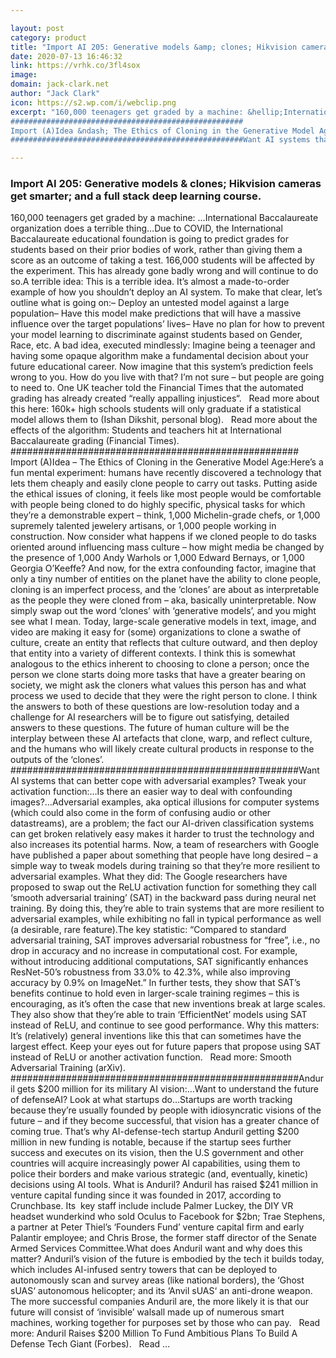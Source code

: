 ```yaml
---

layout: post
category: product
title: "Import AI 205: Generative models &amp; clones; Hikvision cameras get smarter; and a full stack deep learning course."
date: 2020-07-13 16:46:32
link: https://vrhk.co/3fl4sox
image: 
domain: jack-clark.net
author: "Jack Clark"
icon: https://s2.wp.com/i/webclip.png
excerpt: "160,000 teenagers get graded by a machine: &hellip;International Baccalaureate organization does a terrible thing&hellip;Due to COVID, the International Baccalaureate educational foundation is going to predict grades for students based on their prior bodies of work, rather than giving them a score as an outcome of taking a test. 166,000 students will be affected by the experiment. This has already gone badly wrong and will continue to do so.A terrible idea: This is a terrible idea. It&rsquo;s almost a made-to-order example of how you shouldn&rsquo;t deploy an AI system. To make that clear, let&rsquo;s outline what is going on:&ndash; Deploy an untested model against a large population&ndash; Have this model make predictions that will have a massive influence over the target populations&rsquo; lives&ndash; Have no plan for how to prevent your model learning to discriminate against students based on Gender, Race, etc. A bad idea, executed mindlessly: Imagine being a teenager and having some opaque algorithm make a fundamental decision about your future educational career. Now imagine that this system&rsquo;s prediction feels wrong to you. How do you live with that? I&rsquo;m not sure &ndash; but people are going to need to. One UK teacher told the Financial Times that the automated grading has already created &ldquo;really appalling injustices&ldquo;. &nbsp; Read more about this here: 160k+ high schools students will only graduate if a statistical model allows them to (Ishan Dikshit, personal blog). &nbsp; Read more about the effects of the algorithm: Students and teachers hit at International Baccalaureate grading (Financial Times).
####################################################
Import (A)Idea &ndash; The Ethics of Cloning in the Generative Model Age:Here&rsquo;s a fun mental experiment: humans have recently discovered a technology that lets them cheaply and easily clone people to carry out tasks. Putting aside the ethical issues of cloning, it feels like most people would be comfortable with people being cloned to do highly specific, physical tasks for which they&rsquo;re a demonstrable expert &ndash; think, 1,000 Michelin-grade chefs, or 1,000 supremely talented jewelery artisans, or 1,000 people working in construction. Now consider what happens if we cloned people to do tasks oriented around influencing mass culture &ndash; how might media be changed by the presence of 1,000 Andy Warhols or 1,000 Edward Bernays, or 1,000 Georgia O&rsquo;Keeffe? And now, for the extra confounding factor, imagine that only a tiny number of entities on the planet have the ability to clone people, cloning is an imperfect process, and the &lsquo;clones&rsquo; are about as interpretable as the people they were cloned from &ndash; aka, basically uninterpretable. Now simply swap out the word &lsquo;clones&rsquo; with &lsquo;generative models&rsquo;, and you might see what I mean. Today, large-scale generative models in text, image, and video are making it easy for (some) organizations to clone a swathe of culture, create an entity that reflects that culture outward, and then deploy that entity into a variety of different contexts. I think this is somewhat analogous to the ethics inherent to choosing to clone a person; once the person we clone starts doing more tasks that have a greater bearing on society, we might ask the cloners what values this person has and what process we used to decide that they were the right person to clone. I think the answers to both of these questions are low-resolution today and a challenge for AI researchers will be to figure out satisfying, detailed answers to these questions. The future of human culture will be the interplay between these AI artefacts that clone, warp, and reflect culture, and the humans who will likely create cultural products in response to the outputs of the &lsquo;clones&rsquo;.&nbsp;
####################################################Want AI systems that can better cope with adversarial examples? Tweak your activation function:&hellip;Is there an easier way to deal with confounding images?&hellip;Adversarial examples, aka optical illusions for computer systems (which could also come in the form of confusing audio or other datastreams), are a problem; the fact our AI-driven classification systems can get broken relatively easy makes it harder to trust the technology and also increases its potential harms. Now, a team of researchers with Google have published a paper about something that people have long desired &ndash; a simple way to tweak models during training so that they&rsquo;re more resilient to adversarial examples. What they did: The Google researchers have proposed to swap out the ReLU activation function for something they call &lsquo;smooth adversarial training&rsquo; (SAT) in the backward pass during neural net training. By doing this, they&rsquo;re able to train systems that are more resilient to adversarial examples, while exhibiting no fall in typical performance as well (a desirable, rare feature).The key statistic: &ldquo;Compared to standard adversarial training, SAT improves adversarial robustness for &ldquo;free&rdquo;, i.e., no drop in accuracy and no increase in computational cost. For example, without introducing additional computations, SAT significantly enhances ResNet-50&rsquo;s robustness from 33.0% to 42.3%, while also improving accuracy by 0.9% on ImageNet.&rdquo; In further tests, they show that SAT&rsquo;s benefits continue to hold even in larger-scale training regimes &ndash; this is encouraging, as it&rsquo;s often the case that new inventions break at large scales. They also show that they&rsquo;re able to train &lsquo;EfficientNet&rsquo; models using SAT instead of ReLU, and continue to see good performance. Why this matters: It&rsquo;s (relatively) general inventions like this that can sometimes have the largest effect. Keep your eyes out for future papers that propose using SAT instead of ReLU or another activation function.  &nbsp; Read more: Smooth Adversarial Training (arXiv). ####################################################Anduril gets $200 million for its military AI vision:&hellip;Want to understand the future of defenseAI? Look at what startups do&hellip;Startups are worth tracking because they&rsquo;re usually founded by people with idiosyncratic visions of the future &ndash; and if they become successful, that vision has a greater chance of coming true. That&rsquo;s why AI-defense-tech startup Anduril getting $200 million in new funding is notable, because if the startup sees further success and executes on its vision, then the U.S government and other countries will acquire increasingly power AI capabilities, using them to police their borders and make various strategic (and, eventually, kinetic) decisions using AI tools. What is Anduril? Anduril has raised $241 million in venture capital funding since it was founded in 2017, according to Crunchbase. Its&nbsp; key staff include include Palmer Luckey, the DIY VR headset wunderkind who sold Oculus to Facebook for $2bn; Trae Stephens, a partner at Peter Thiel&rsquo;s &lsquo;Founders Fund&rsquo; venture capital firm and early Palantir employee; and Chris Brose, the former staff director of the Senate Armed Services Committee.What does Anduril want and why does this matter? Anduril&rsquo;s vision of the future is embodied by the tech it builds today, which includes AI-infused sentry towers that can be deployed to autonomously scan and survey areas (like national borders), the &lsquo;Ghost sUAS&lsquo; autonomous helicopter; and its &lsquo;Anvil sUAS&lsquo; an anti-drone weapon. The more successful companies Anduril are, the more likely it is that our future will consist of &lsquo;invisible&rsquo; walsall made up of numerous smart machines, working together for purposes set by those who can pay.  &nbsp; Read more: Anduril Raises $200 Million To Fund Ambitious Plans To Build A Defense Tech Giant (Forbes). &nbsp; Read …"

---
```


### Import AI 205: Generative models &amp; clones; Hikvision cameras get smarter; and a full stack deep learning course.

160,000 teenagers get graded by a machine: &hellip;International Baccalaureate organization does a terrible thing&hellip;Due to COVID, the International Baccalaureate educational foundation is going to predict grades for students based on their prior bodies of work, rather than giving them a score as an outcome of taking a test. 166,000 students will be affected by the experiment. This has already gone badly wrong and will continue to do so.A terrible idea: This is a terrible idea. It&rsquo;s almost a made-to-order example of how you shouldn&rsquo;t deploy an AI system. To make that clear, let&rsquo;s outline what is going on:&ndash; Deploy an untested model against a large population&ndash; Have this model make predictions that will have a massive influence over the target populations&rsquo; lives&ndash; Have no plan for how to prevent your model learning to discriminate against students based on Gender, Race, etc. A bad idea, executed mindlessly: Imagine being a teenager and having some opaque algorithm make a fundamental decision about your future educational career. Now imagine that this system&rsquo;s prediction feels wrong to you. How do you live with that? I&rsquo;m not sure &ndash; but people are going to need to. One UK teacher told the Financial Times that the automated grading has already created &ldquo;really appalling injustices&ldquo;. &nbsp; Read more about this here: 160k+ high schools students will only graduate if a statistical model allows them to (Ishan Dikshit, personal blog). &nbsp; Read more about the effects of the algorithm: Students and teachers hit at International Baccalaureate grading (Financial Times).
####################################################
Import (A)Idea &ndash; The Ethics of Cloning in the Generative Model Age:Here&rsquo;s a fun mental experiment: humans have recently discovered a technology that lets them cheaply and easily clone people to carry out tasks. Putting aside the ethical issues of cloning, it feels like most people would be comfortable with people being cloned to do highly specific, physical tasks for which they&rsquo;re a demonstrable expert &ndash; think, 1,000 Michelin-grade chefs, or 1,000 supremely talented jewelery artisans, or 1,000 people working in construction. Now consider what happens if we cloned people to do tasks oriented around influencing mass culture &ndash; how might media be changed by the presence of 1,000 Andy Warhols or 1,000 Edward Bernays, or 1,000 Georgia O&rsquo;Keeffe? And now, for the extra confounding factor, imagine that only a tiny number of entities on the planet have the ability to clone people, cloning is an imperfect process, and the &lsquo;clones&rsquo; are about as interpretable as the people they were cloned from &ndash; aka, basically uninterpretable. Now simply swap out the word &lsquo;clones&rsquo; with &lsquo;generative models&rsquo;, and you might see what I mean. Today, large-scale generative models in text, image, and video are making it easy for (some) organizations to clone a swathe of culture, create an entity that reflects that culture outward, and then deploy that entity into a variety of different contexts. I think this is somewhat analogous to the ethics inherent to choosing to clone a person; once the person we clone starts doing more tasks that have a greater bearing on society, we might ask the cloners what values this person has and what process we used to decide that they were the right person to clone. I think the answers to both of these questions are low-resolution today and a challenge for AI researchers will be to figure out satisfying, detailed answers to these questions. The future of human culture will be the interplay between these AI artefacts that clone, warp, and reflect culture, and the humans who will likely create cultural products in response to the outputs of the &lsquo;clones&rsquo;.&nbsp;
####################################################Want AI systems that can better cope with adversarial examples? Tweak your activation function:&hellip;Is there an easier way to deal with confounding images?&hellip;Adversarial examples, aka optical illusions for computer systems (which could also come in the form of confusing audio or other datastreams), are a problem; the fact our AI-driven classification systems can get broken relatively easy makes it harder to trust the technology and also increases its potential harms. Now, a team of researchers with Google have published a paper about something that people have long desired &ndash; a simple way to tweak models during training so that they&rsquo;re more resilient to adversarial examples. What they did: The Google researchers have proposed to swap out the ReLU activation function for something they call &lsquo;smooth adversarial training&rsquo; (SAT) in the backward pass during neural net training. By doing this, they&rsquo;re able to train systems that are more resilient to adversarial examples, while exhibiting no fall in typical performance as well (a desirable, rare feature).The key statistic: &ldquo;Compared to standard adversarial training, SAT improves adversarial robustness for &ldquo;free&rdquo;, i.e., no drop in accuracy and no increase in computational cost. For example, without introducing additional computations, SAT significantly enhances ResNet-50&rsquo;s robustness from 33.0% to 42.3%, while also improving accuracy by 0.9% on ImageNet.&rdquo; In further tests, they show that SAT&rsquo;s benefits continue to hold even in larger-scale training regimes &ndash; this is encouraging, as it&rsquo;s often the case that new inventions break at large scales. They also show that they&rsquo;re able to train &lsquo;EfficientNet&rsquo; models using SAT instead of ReLU, and continue to see good performance. Why this matters: It&rsquo;s (relatively) general inventions like this that can sometimes have the largest effect. Keep your eyes out for future papers that propose using SAT instead of ReLU or another activation function.  &nbsp; Read more: Smooth Adversarial Training (arXiv). ####################################################Anduril gets $200 million for its military AI vision:&hellip;Want to understand the future of defenseAI? Look at what startups do&hellip;Startups are worth tracking because they&rsquo;re usually founded by people with idiosyncratic visions of the future &ndash; and if they become successful, that vision has a greater chance of coming true. That&rsquo;s why AI-defense-tech startup Anduril getting $200 million in new funding is notable, because if the startup sees further success and executes on its vision, then the U.S government and other countries will acquire increasingly power AI capabilities, using them to police their borders and make various strategic (and, eventually, kinetic) decisions using AI tools. What is Anduril? Anduril has raised $241 million in venture capital funding since it was founded in 2017, according to Crunchbase. Its&nbsp; key staff include include Palmer Luckey, the DIY VR headset wunderkind who sold Oculus to Facebook for $2bn; Trae Stephens, a partner at Peter Thiel&rsquo;s &lsquo;Founders Fund&rsquo; venture capital firm and early Palantir employee; and Chris Brose, the former staff director of the Senate Armed Services Committee.What does Anduril want and why does this matter? Anduril&rsquo;s vision of the future is embodied by the tech it builds today, which includes AI-infused sentry towers that can be deployed to autonomously scan and survey areas (like national borders), the &lsquo;Ghost sUAS&lsquo; autonomous helicopter; and its &lsquo;Anvil sUAS&lsquo; an anti-drone weapon. The more successful companies Anduril are, the more likely it is that our future will consist of &lsquo;invisible&rsquo; walsall made up of numerous smart machines, working together for purposes set by those who can pay.  &nbsp; Read more: Anduril Raises $200 Million To Fund Ambitious Plans To Build A Defense Tech Giant (Forbes). &nbsp; Read …